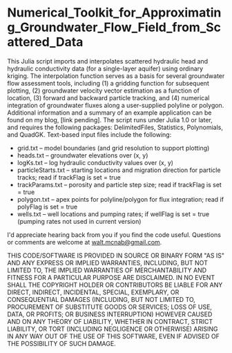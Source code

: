 # Numerical_Toolkit_for_Approximating_Groundwater_Flow_Field_from_Scattered_Data

This Julia script imports and interpolates scattered hydraulic head and hydraulic conductivity data (for a single-layer aquifer) using ordinary kriging. The interpolation function serves as a basis for several groundwater flow assessment tools, including (1) a gridding function for subsequent plotting, (2) groundwater velocity vector estimation as a function of location, (3) forward and backward particle tracking, and (4) numerical integration of groundwater fluxes along a user-supplied polyline or polygon. Additional information and a summary of an example application can be found on my blog, [link pending].
The script runs under Julia 1.0 or later, and requires the following packages: DelimitedFiles, Statistics, Polynomials, and QuadGK. Text-based input files include the following:
* grid.txt – model boundaries (and grid resolution to support plotting)
* heads.txt – groundwater elevations over (x, y)
* logKs.txt – log hydraulic conductivity values over (x, y)
* particleStarts.txt – starting locations and migration direction for particle tracks; read if trackFlag is set = true
* trackParams.txt – porosity and particle step size; read if trackFlag is set = true
* polygon.txt – apex points for polyline/polygon for flux integration; read if polyFlag is set = true
* wells.txt – well locations and pumping rates; if wellFlag is set = true (pumping rates not used in current version)

I'd appreciate hearing back from you if you find the code useful. Questions or comments are welcome at walt.mcnab@gmail.com.

THIS CODE/SOFTWARE IS PROVIDED IN SOURCE OR BINARY FORM "AS IS" AND ANY EXPRESS OR IMPLIED WARRANTIES, INCLUDING, BUT NOT LIMITED TO, THE IMPLIED WARRANTIES OF MERCHANTABILITY AND FITNESS FOR A PARTICULAR PURPOSE ARE DISCLAIMED. IN NO EVENT SHALL THE COPYRIGHT HOLDER OR CONTRIBUTORS BE LIABLE FOR ANY DIRECT, INDIRECT, INCIDENTAL, SPECIAL, EXEMPLARY, OR CONSEQUENTIAL DAMAGES (INCLUDING, BUT NOT LIMITED TO, PROCUREMENT OF SUBSTITUTE GOODS OR SERVICES; LOSS OF USE, DATA, OR PROFITS; OR BUSINESS INTERRUPTION) HOWEVER CAUSED AND ON ANY THEORY OF LIABILITY, WHETHER IN CONTRACT, STRICT LIABILITY, OR TORT (INCLUDING NEGLIGENCE OR OTHERWISE) ARISING IN ANY WAY OUT OF THE USE OF THIS SOFTWARE, EVEN IF ADVISED OF THE POSSIBILITY OF SUCH DAMAGE.

